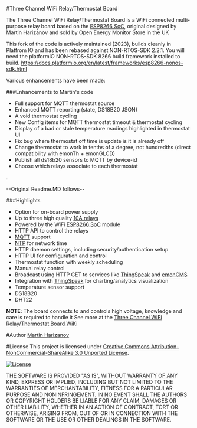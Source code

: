 #Three Channel WiFi Relay/Thermostat Board

The Three Channel WiFi Relay/Thermostat Board is a WiFi connected multi-purpose relay board based on the [ESP8266 SoC], original designed by Martin Harizanov and sold by Open Energy Monitor Store in the UK

This fork of the code is actively maintained (2023), builds cleanly in Platfrom IO and has been rebased against NON-RTOS-SDK 2.2.1.
You will need the platformIO NON-RTOS-SDK 8266 build framework installed to build. https://docs.platformio.org/en/latest/frameworks/esp8266-nonos-sdk.html


Various enhancements have been made:

###Enhancements to Martin's code
- Full support for MQTT thermostat source
- Enhanced MQTT reporting (state, DS18B20 JSON)
- A void thermostat cycling 
- New Config items for MQTT thermostat timeout & thermostat cycling
- Display of a bad or stale temperature readings highlighted in thermostat UI
- Fix bug where thermostat off time is update is it is already off
- Change thermostat to work in tenths of a degree, not hundredths (direct compatibility with emonTh + emonGLCD)
- Publish all ds18b20 sensors to MQTT by device-id
- Choose which relays associate to each thermostat

.

--Original Readme.MD follows--

###Highlights

- Option for on-board power supply
- Up to three high quality [10A relays]
- Powered by the WiFi [ESP8266 SoC] module
- HTTP API to control the relays
- [MQTT] support
- [NTP] for network time
- HTTP daemon settings, including security/authentication setup
- HTTP UI for configuration and control
 - Thermostat function with weekly scheduling
 - Manual relay control
- Broadcast using HTTP GET to services like [ThingSpeak] and [emonCMS]
- Integration with [ThingSpeak] for charting/analytics visualization
- Temperature sensor support
 - DS18B20
 - DHT22

**NOTE**: The board connects to and controls high voltage, knowledge and care is required to handle it
See more at the [Three Channel WiFi Relay/Thermostat Board WiKi]

#Author
[Martin Harizanov]

#License
This project is licensed under [Creative Commons Attribution-NonCommercial-ShareAlike 3.0 Unported License]. 

[![License](http://i.creativecommons.org/l/by-nc-sa/3.0/88x31.png)](http://creativecommons.org/licenses/by-nc-sa/3.0/)

THE SOFTWARE IS PROVIDED "AS IS", WITHOUT WARRANTY OF ANY KIND, EXPRESS OR IMPLIED, INCLUDING BUT NOT LIMITED TO THE WARRANTIES OF MERCHANTABILITY, FITNESS FOR A PARTICULAR PURPOSE AND NONINFRINGEMENT. IN NO EVENT SHALL THE AUTHORS OR COPYRIGHT HOLDERS BE LIABLE FOR ANY CLAIM, DAMAGES OR OTHER LIABILITY, WHETHER IN AN ACTION OF CONTRACT, TORT OR OTHERWISE, ARISING FROM, OUT OF OR IN CONNECTION WITH THE SOFTWARE OR THE USE OR OTHER DEALINGS IN THE SOFTWARE.

[Creative Commons Attribution-NonCommercial-ShareAlike 3.0 Unported License]: http://creativecommons.org/licenses/by-nc-sa/3.0/
[Three Channel WiFi Relay/Thermostat Board WiKi]: http://harizanov.com/wiki/wiki-home/three-channel-wifi-relaythermostat-board/
[emonCMS]: http://emoncms.org 
[ThingSpeak]: http://thingspeak.com
[10A relays]: http://www.te.com/catalog/pn/en/3-1393239-6
[ESP8266 SoC]: https://espressif.com/en/products/esp8266/
[MQTT]: http://en.wikipedia.org/wiki/MQTT
[NTP]: http://en.wikipedia.org/wiki/Network_Time_Protocol
[Martin Harizanov]:http://harizanov.com/
[@mharizanov]:http://twitter.com/mharizanov
